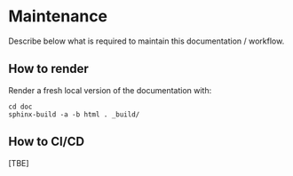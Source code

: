 # Maintenance

Describe below what is required to maintain this documentation / workflow.

## How to render

Render a fresh local version of the documentation with:
```
cd doc
sphinx-build -a -b html . _build/
```

## How to CI/CD

[TBE]
